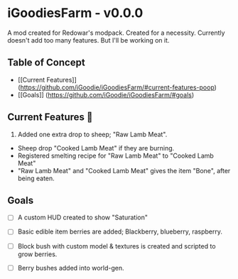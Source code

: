 # iGoodiesFarm - v0.0.0
A mod created for Redowar's modpack. Created for a necessity.
Currently doesn't add too many features. But I'll be working on it.

## Table of Concept
* [[Current Features]] (https://github.com/iGoodie/iGoodiesFarm/#current-features-poop)
* [[Goals]] (https://github.com/iGoodie/iGoodiesFarm/#goals)

## Current Features :poop:

1. Added one extra drop to sheep; "Raw Lamb Meat".
  * Sheep drop "Cooked Lamb Meat" if they are burning.
  * Registered smelting recipe for "Raw Lamb Meat" to "Cooked Lamb Meat"
  * "Raw Lamb Meat" and "Cooked Lamb Meat" gives the item "Bone", after being eaten.

## Goals
- [ ] A custom HUD created to show "Saturation"
- [ ] Basic edible item berries are added; Blackberry, blueberry, raspberry.
- [ ] Block bush with custom model & textures is created and scripted to grow berries.
- [ ] Berry bushes added into world-gen.


